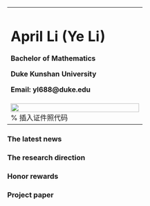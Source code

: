 <table border="0">
  <tr>
    <td width="75%">
      <h1>April Li (Ye Li)</h1>
      <p><b>Bachelor of Mathematics</b></p>
      <p><b>Duke Kunshan University</b></p>
      <p><b>Email: yl688@duke.edu</b></p>
  </tr>
   </td>
    <td width="25%">
      <img src="" width="100%">      % 插入证件照代码
    </td>
</table>


### The latest news

### The research direction

### Honor rewards

### Project paper


